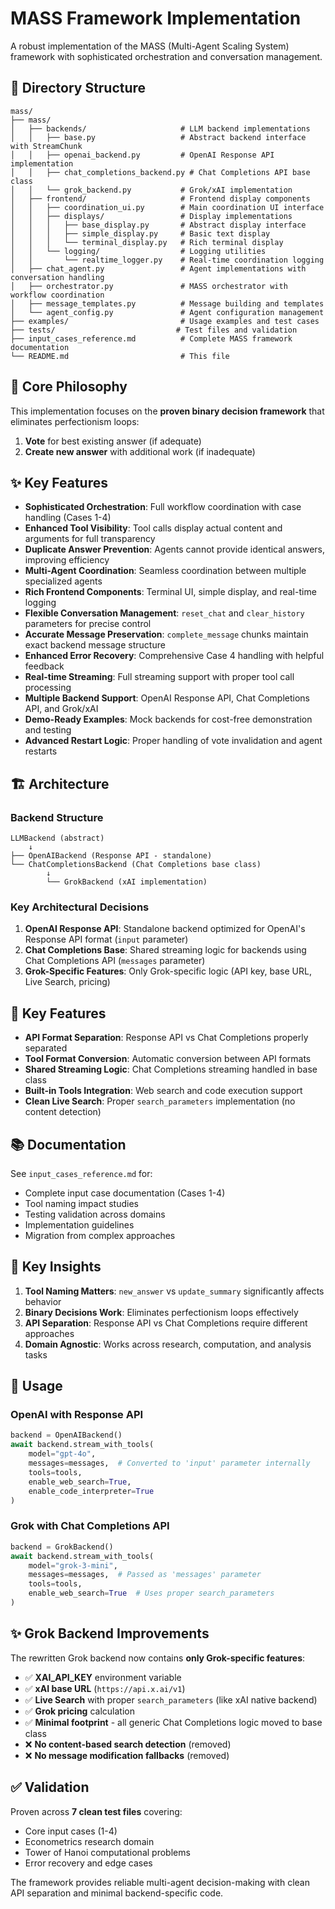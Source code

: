# MASS Framework Implementation

A robust implementation of the MASS (Multi-Agent Scaling System) framework with sophisticated orchestration and conversation management.

## 📁 Directory Structure

```
mass/
├── mass/
│   ├── backends/                     # LLM backend implementations
│   │   ├── base.py                   # Abstract backend interface with StreamChunk
│   │   ├── openai_backend.py         # OpenAI Response API implementation
│   │   ├── chat_completions_backend.py # Chat Completions API base class
│   │   └── grok_backend.py           # Grok/xAI implementation
│   ├── frontend/                     # Frontend display components
│   │   ├── coordination_ui.py        # Main coordination UI interface
│   │   ├── displays/                 # Display implementations
│   │   │   ├── base_display.py       # Abstract display interface
│   │   │   ├── simple_display.py     # Basic text display
│   │   │   └── terminal_display.py   # Rich terminal display
│   │   └── logging/                  # Logging utilities
│   │       └── realtime_logger.py    # Real-time coordination logging
│   ├── chat_agent.py                 # Agent implementations with conversation handling
│   ├── orchestrator.py               # MASS orchestrator with workflow coordination
│   ├── message_templates.py          # Message building and templates
│   └── agent_config.py               # Agent configuration management
├── examples/                         # Usage examples and test cases
├── tests/                           # Test files and validation
├── input_cases_reference.md          # Complete MASS framework documentation
└── README.md                         # This file
```

## 🎯 Core Philosophy

This implementation focuses on the **proven binary decision framework** that eliminates perfectionism loops:

1. **Vote** for best existing answer (if adequate)
2. **Create new answer** with additional work (if inadequate)

## ✨ Key Features

- **Sophisticated Orchestration**: Full workflow coordination with case handling (Cases 1-4)
- **Enhanced Tool Visibility**: Tool calls display actual content and arguments for full transparency
- **Duplicate Answer Prevention**: Agents cannot provide identical answers, improving efficiency
- **Multi-Agent Coordination**: Seamless coordination between multiple specialized agents
- **Rich Frontend Components**: Terminal UI, simple display, and real-time logging
- **Flexible Conversation Management**: `reset_chat` and `clear_history` parameters for precise control
- **Accurate Message Preservation**: `complete_message` chunks maintain exact backend message structure
- **Enhanced Error Recovery**: Comprehensive Case 4 handling with helpful feedback
- **Real-time Streaming**: Full streaming support with proper tool call processing
- **Multiple Backend Support**: OpenAI Response API, Chat Completions API, and Grok/xAI
- **Demo-Ready Examples**: Mock backends for cost-free demonstration and testing
- **Advanced Restart Logic**: Proper handling of vote invalidation and agent restarts 

## 🏗️ Architecture

### Backend Structure

```
LLMBackend (abstract)
    ↓
├── OpenAIBackend (Response API - standalone)
└── ChatCompletionsBackend (Chat Completions base class)
        ↓
        └── GrokBackend (xAI implementation)
```

### Key Architectural Decisions

1. **OpenAI Response API**: Standalone backend optimized for OpenAI's Response API format (`input` parameter)
2. **Chat Completions Base**: Shared streaming logic for backends using Chat Completions API (`messages` parameter)
3. **Grok-Specific Features**: Only Grok-specific logic (API key, base URL, Live Search, pricing)

## 🔧 Key Features

- **API Format Separation**: Response API vs Chat Completions properly separated
- **Tool Format Conversion**: Automatic conversion between API formats
- **Shared Streaming Logic**: Chat Completions streaming handled in base class
- **Built-in Tools Integration**: Web search and code execution support
- **Clean Live Search**: Proper `search_parameters` implementation (no content detection)

## 📚 Documentation

See `input_cases_reference.md` for:
- Complete input case documentation (Cases 1-4)
- Tool naming impact studies
- Testing validation across domains
- Implementation guidelines
- Migration from complex approaches

## 🎯 Key Insights

1. **Tool Naming Matters**: `new_answer` vs `update_summary` significantly affects behavior
2. **Binary Decisions Work**: Eliminates perfectionism loops effectively  
3. **API Separation**: Response API vs Chat Completions require different approaches
4. **Domain Agnostic**: Works across research, computation, and analysis tasks

## 🚀 Usage

### OpenAI with Response API
```python
backend = OpenAIBackend()
await backend.stream_with_tools(
    model="gpt-4o",
    messages=messages,  # Converted to 'input' parameter internally
    tools=tools,
    enable_web_search=True,
    enable_code_interpreter=True
)
```

### Grok with Chat Completions API
```python
backend = GrokBackend()  
await backend.stream_with_tools(
    model="grok-3-mini",
    messages=messages,  # Passed as 'messages' parameter
    tools=tools,
    enable_web_search=True  # Uses proper search_parameters
)
```

## ✨ Grok Backend Improvements

The rewritten Grok backend now contains **only Grok-specific features**:

- ✅ **XAI_API_KEY** environment variable
- ✅ **xAI base URL** (`https://api.x.ai/v1`)
- ✅ **Live Search** with proper `search_parameters` (like xAI native backend)
- ✅ **Grok pricing** calculation
- ✅ **Minimal footprint** - all generic Chat Completions logic moved to base class
- ❌ **No content-based search detection** (removed)
- ❌ **No message modification fallbacks** (removed)

## ✅ Validation

Proven across **7 clean test files** covering:
- Core input cases (1-4)
- Econometrics research domain
- Tower of Hanoi computational problems
- Error recovery and edge cases

The framework provides reliable multi-agent decision-making with clean API separation and minimal backend-specific code.